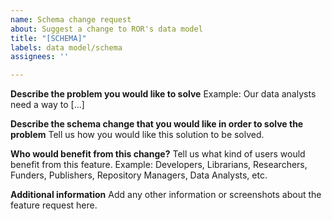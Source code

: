 ```yaml
---
name: Schema change request
about: Suggest a change to ROR's data model
title: "[SCHEMA]"
labels: data model/schema
assignees: ''

---
```


<!---
This template is for requesting changes to ROR's data model, which is located at https://github.com/ror-community/ror-schema/blob/master/ror_schema.json. Documentation is located at https://ror.readme.io/docs/ror-data-structure . If you don't have enough information to fill this form out completely, start a conversation in the discussion forum to gather community input https://github.com/ror-community/ror-roadmap/discussions
-->

**Describe the problem you would like to solve**
Example: Our data analysts need a way to [...]

**Describe the schema change that you would like in order to solve the problem**
Tell us how you would like this solution to be solved.

**Who would benefit from this change?**
Tell us what kind of users would benefit from this feature. Example: Developers, Librarians, Researchers, Funders, Publishers, Repository Managers, Data Analysts, etc.

**Additional information**
Add any other information or screenshots about the feature request here.
